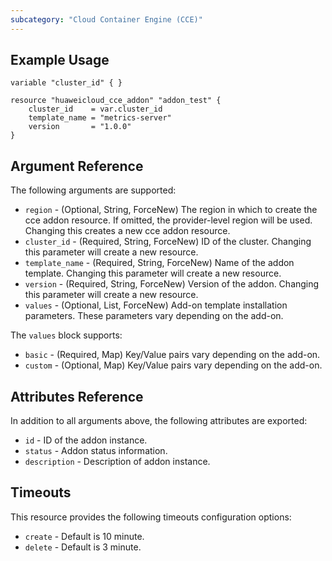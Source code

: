 ```yaml
---
subcategory: "Cloud Container Engine (CCE)"
---
```


## Example Usage
```hcl
variable "cluster_id" { }

resource "huaweicloud_cce_addon" "addon_test" {
    cluster_id    = var.cluster_id
    template_name = "metrics-server"
    version       = "1.0.0"
}
``` 

## Argument Reference
The following arguments are supported:
* `region` - (Optional, String, ForceNew) The region in which to create the cce addon resource. If omitted, the provider-level region will be used. Changing this creates a new cce addon resource.
* `cluster_id` - (Required, String, ForceNew) ID of the cluster. Changing this parameter will create a new resource.
* `template_name` - (Required, String, ForceNew) Name of the addon template. Changing this parameter will create a new resource.
* `version` - (Required, String, ForceNew) Version of the addon. Changing this parameter will create a new resource.
* `values` - (Optional, List, ForceNew) Add-on template installation parameters. These parameters vary depending on the add-on.

The `values` block supports:
* `basic` - (Required, Map) Key/Value pairs vary depending on the add-on.
* `custom` - (Optional, Map) Key/Value pairs vary depending on the add-on.

## Attributes Reference

In addition to all arguments above, the following attributes are exported:

 * `id` -  ID of the addon instance.
 * `status` - Addon status information.
 * `description` - Description of addon instance.

## Timeouts
This resource provides the following timeouts configuration options:
- `create` - Default is 10 minute.
- `delete` - Default is 3 minute.

